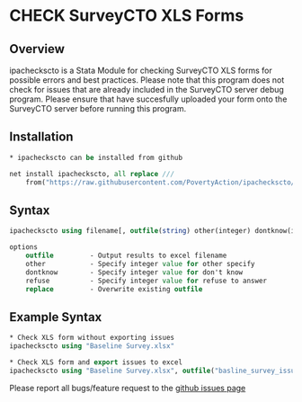 # CHECK SurveyCTO XLS Forms

## Overview

ipacheckscto is a Stata Module for checking SurveyCTO XLS forms for possible errors and best practices. Please note that this program does not check for issues that are already included in the SurveyCTO server debug program. Please ensure that have succesfully uploaded your form onto the SurveyCTO server before running this program.


## Installation

```stata
* ipacheckscto can be installed from github

net install ipacheckscto, all replace ///
	from("https://raw.githubusercontent.com/PovertyAction/ipacheckscto/master/ado")
```

## Syntax
```stata
ipacheckscto using filename[, outfile(string) other(integer) dontknow(integer) refuse(integer) replace]

options
	outfile 		- Output results to excel filename
	other			- Specify integer value for other specify
	dontknow		- Specify integer value for don't know
	refuse			- Specify integer value for refuse to answer
	replace			- Overwrite existing outfile

```

## Example Syntax
```stata
* Check XLS form without exporting issues
ipacheckscto using "Baseline Survey.xlsx"

* Check XLS form and export issues to excel
ipacheckscto using "Baseline Survey.xlsx", outfile("basline_survey_issues.xlsx") replace

```

Please report all bugs/feature request to the [github issues page](https://github.com/iabaako/ipacheckscto/issues)
